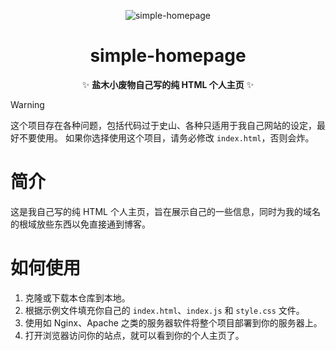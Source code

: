 <div align="center">

![simple-homepage](https://socialify.git.ci/SALTWOOD/simple-homepage/image?description=1&font=Inter&forks=1&issues=1&language=1&name=1&owner=1&pattern=Plus&pulls=1&stargazers=1&theme=Auto)

# simple-homepage
✨ **盐木小废物自己写的纯 HTML 个人主页** ✨
</div>

> [!WARNING]
> 这个项目存在各种问题，包括代码过于史山、各种只适用于我自己网站的设定，最好不要使用。
> 如果你选择使用这个项目，请务必修改 `index.html`，否则会炸。

# 简介
这是我自己写的纯 HTML 个人主页，旨在展示自己的一些信息，同时为我的域名的根域放些东西以免直接通到博客。

# 如何使用
1. 克隆或下载本仓库到本地。
2. 根据示例文件填充你自己的 `index.html`、`index.js` 和 `style.css` 文件。
3. 使用如 Nginx、Apache 之类的服务器软件将整个项目部署到你的服务器上。
4. 打开浏览器访问你的站点，就可以看到你的个人主页了。
